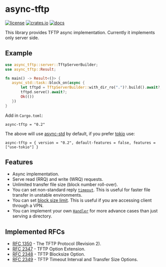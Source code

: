 # async-tftp

[![license][license badge]][license]
[![crates.io][crate badge]][crate]
[![docs][docs badge]][docs]

This library provides TFTP async implementation. Currently it
implements only server side.

## Example

```rust
use async_tftp::server::TftpServerBuilder;
use async_tftp::Result;

fn main() -> Result<()> {
   async_std::task::block_on(async {
       let tftpd = TftpServerBuilder::with_dir_ro(".")?.build().await?;
       tftpd.serve().await?;
       Ok(())
   })
}
```

Add in `Cargo.toml`:

```
async-tftp = "0.2"
```

The above will use [async-std] by default, if you prefer [tokio] use:

```
async-tftp = { version = "0.2", default-features = false, features = ["use-tokio"] }
```

## Features

* Async implementation.
* Serve read (RRQ) and write (WRQ) requests.
* Unlimited transfer file size (block number roll-over).
* You can set non-standard reply [`timeout`]. This is useful for faster
  file transfer in unstable environments.
* You can set [block size limit]. This is useful if you are accessing
  client through a VPN.
* You can implement your own [`Handler`] for more advance cases than
  just serving a directory.

## Implemented RFCs

* [RFC 1350] - The TFTP Protocol (Revision 2).
* [RFC 2347] - TFTP Option Extension.
* [RFC 2348] - TFTP Blocksize Option.
* [RFC 2349] - TFTP Timeout Interval and Transfer Size Options.


[async-std]: https://crates.io/crates/async-std
[tokio]: https://crates.io/crates/tokio
[license]: LICENSE
[license badge]: https://img.shields.io/github/license/oblique/async-tftp-rs
[crate]: https://crates.io/crates/async-tftp
[crate badge]: https://img.shields.io/crates/v/async-tftp
[docs]: https://docs.rs/async-tftp
[docs badge]: https://docs.rs/async-tftp/badge.svg

[`timeout`]: https://docs.rs/async-tftp/latest/async_tftp/server/struct.TftpServerBuilder.html#method.timeout
[block size limit]: https://docs.rs/async-tftp/latest/async_tftp/server/struct.TftpServerBuilder.html#method.block_size_limit
[`Handler`]: https://docs.rs/async-tftp/latest/async_tftp/server/trait.Handler.html

[RFC 1350]: https://tools.ietf.org/html/rfc1350
[RFC 2347]: https://tools.ietf.org/html/rfc2347
[RFC 2348]: https://tools.ietf.org/html/rfc2348
[RFC 2349]: https://tools.ietf.org/html/rfc2349
